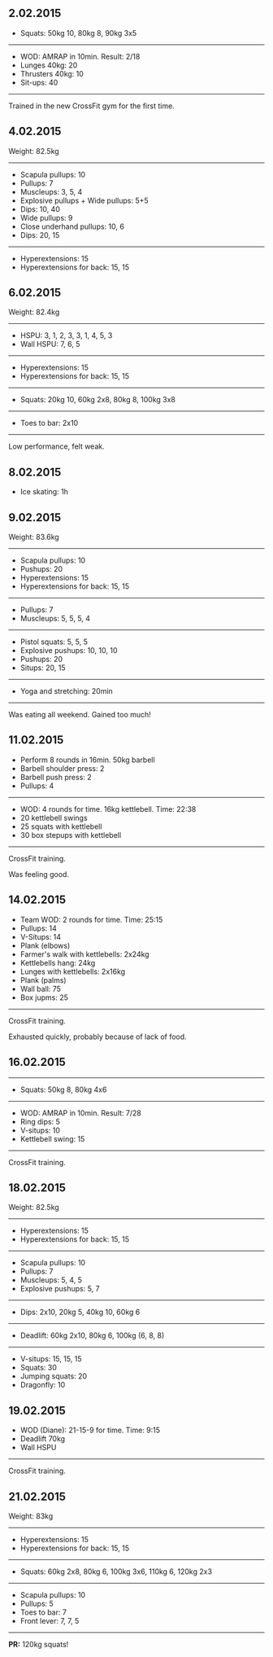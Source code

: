 ## 2.02.2015

* Squats: 50kg 10, 80kg 8, 90kg 3x5

---

* WOD: AMRAP in 10min. Result: 2/18
* Lunges 40kg: 20
* Thrusters 40kg: 10
* Sit-ups: 40

---

Trained in the new CrossFit gym for the first time.

## 4.02.2015

Weight: 82.5kg

---

* Scapula pullups: 10
* Pullups: 7
* Muscleups: 3, 5, 4
* Explosive pullups + Wide pullups: 5+5
* Dips: 10, 40
* Wide pullups: 9
* Close underhand pullups: 10, 6
* Dips: 20, 15

---

* Hyperextensions: 15
* Hyperextensions for back: 15, 15

## 6.02.2015

Weight: 82.4kg

---

* HSPU: 3, 1, 2, 3, 3, 1, 4, 5, 3
* Wall HSPU: 7, 6, 5

---

* Hyperextensions: 15
* Hyperextensions for back: 15, 15

---

* Squats: 20kg 10, 60kg 2x8, 80kg 8, 100kg 3x8

---

* Toes to bar: 2x10

---

Low performance, felt weak.

## 8.02.2015

* Ice skating: 1h

## 9.02.2015

Weight: 83.6kg

---

* Scapula pullups: 10
* Pushups: 20
* Hyperextensions: 15
* Hyperextensions for back: 15, 15

---

* Pullups: 7
* Muscleups: 5, 5, 5, 4

---

* Pistol squats: 5, 5, 5
* Explosive pushups: 10, 10, 10
* Pushups: 20
* Situps: 20, 15

---

* Yoga and stretching: 20min

---

Was eating all weekend. Gained too much!

## 11.02.2015

* Perform 8 rounds in 16min. 50kg barbell
* Barbell shoulder press: 2
* Barbell push press: 2
* Pullups: 4

---

* WOD: 4 rounds for time. 16kg kettlebell. Time: 22:38
* 20 kettlebell swings
* 25 squats with kettlebell
* 30 box stepups with kettlebell

---

CrossFit training.

Was feeling good.

## 14.02.2015

* Team WOD: 2 rounds for time. Time: 25:15
* Pullups: 14
* V-Situps: 14
* Plank (elbows)
* Farmer's walk with kettlebells: 2x24kg
* Kettlebells hang: 24kg
* Lunges with kettlebells: 2x16kg
* Plank (palms)
* Wall ball: 75
* Box jupms: 25

---

CrossFit training.

Exhausted quickly, probably because of lack of food.

## 16.02.2015

---

* Squats: 50kg 8, 80kg 4x6

---

* WOD: AMRAP in 10min. Result: 7/28
* Ring dips: 5
* V-situps: 10
* Kettlebell swing: 15

---

CrossFit training.

## 18.02.2015

Weight: 82.5kg

---

* Hyperextensions: 15
* Hyperextensions for back: 15, 15

---

* Scapula pullups: 10
* Pullups: 7
* Muscleups: 5, 4, 5
* Explosive pushups: 5, 7

---

* Dips: 2x10, 20kg 5, 40kg 10, 60kg 6

---

* Deadlift: 60kg 2x10, 80kg 6, 100kg (6, 8, 8)

---

* V-situps: 15, 15, 15
* Squats: 30
* Jumping squats: 20
* Dragonfly: 10

## 19.02.2015

* WOD (Diane): 21-15-9 for time. Time: 9:15
* Deadlift 70kg
* Wall HSPU

---

CrossFit training.

## 21.02.2015

Weight: 83kg

---

* Hyperextensions: 15
* Hyperextensions for back: 15, 15

---

* Squats: 60kg 2x8, 80kg 6, 100kg 3x6, 110kg 6, 120kg 2x3

---

* Scapula pullups: 10
* Pullups: 5
* Toes to bar: 7
* Front lever: 7, 7, 5

---

__PR:__ 120kg squats!
